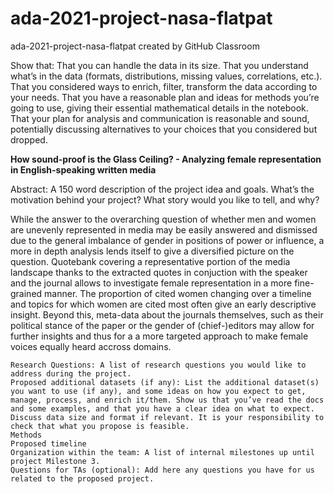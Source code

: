 # ada-2021-project-nasa-flatpat
ada-2021-project-nasa-flatpat created by GitHub Classroom

Show that:
    That you can handle the data in its size.
    That you understand what’s in the data (formats, distributions, missing values, correlations, etc.).
    That you considered ways to enrich, filter, transform the data according to your needs.
    That you have a reasonable plan and ideas for methods you’re going to use, giving their essential mathematical details in the notebook.
    That your plan for analysis and communication is reasonable and sound, potentially discussing alternatives to your choices that you considered but dropped.


**How sound-proof is the Glass Ceiling? - Analyzing female representation in English-speaking written media**

Abstract:
A 150 word description of the project idea and goals. What’s the motivation behind your project? What story would you like to tell, and why?

While the answer to the overarching question of whether men and women are unevenly represented in media may be easily answered and dismissed due to the general imbalance of gender in positions of power or influence, a more in depth analysis lends itself to give a diversified picture on the question. Quotebank covering a representative portion of the media landscape thanks to the extracted quotes in conjuction with the speaker and the journal allows to investigate female representation in a more fine-grained manner. The proportion of cited women changing over a timeline and topics for which women are cited most often give an early descriptive insight. Beyond this, meta-data about the journals themselves, such as their political stance of the paper or the gender of (chief-)editors may allow for further insights and thus for a a more targeted approach to make female voices equally heard accross domains.



    Research Questions: A list of research questions you would like to address during the project.
    Proposed additional datasets (if any): List the additional dataset(s) you want to use (if any), and some ideas on how you expect to get, manage, process, and enrich it/them. Show us that you’ve read the docs and some examples, and that you have a clear idea on what to expect. Discuss data size and format if relevant. It is your responsibility to check that what you propose is feasible.
    Methods
    Proposed timeline
    Organization within the team: A list of internal milestones up until project Milestone 3.
    Questions for TAs (optional): Add here any questions you have for us related to the proposed project.
